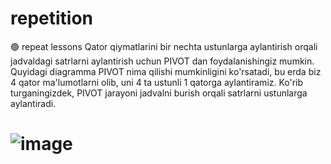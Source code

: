 # repetition
🟢 repeat lessons
Qator qiymatlarini bir nechta ustunlarga aylantirish orqali jadvaldagi satrlarni aylantirish uchun PIVOT dan foydalanishingiz mumkin. Quyidagi diagramma PIVOT nima qilishi mumkinligini ko'rsatadi, bu erda biz 4 qator ma'lumotlarni olib, uni 4 ta ustunli 1 qatorga aylantiramiz. Ko'rib turganingizdek, PIVOT jarayoni jadvalni burish orqali satrlarni ustunlarga aylantiradi.

# ![image](https://github.com/bahriddin-abdusalomov/repetition/assets/123171397/7ee8ad89-b66a-4270-aabd-21b679b4081f)

